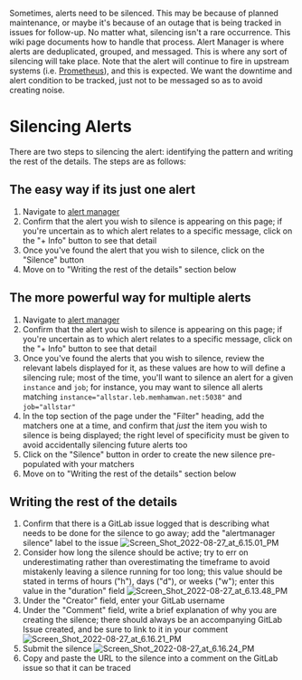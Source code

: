 Sometimes, alerts need to be silenced. This may be because of planned maintenance, or maybe it's because of an outage that is being tracked in issues for follow-up. No matter what, silencing isn't a rare occurrence. This wiki page documents how to handle that process. Alert Manager is where alerts are deduplicated, grouped, and messaged. This is where any sort of silencing will take place. Note that the alert will continue to fire in upstream systems (i.e. [Prometheus](https://prometheus.memhamwan.net)), and this is expected. We want the downtime and alert condition to be tracked, just not to be messaged so as to avoid creating noise.

# Silencing Alerts

There are two steps to silencing the alert: identifying the pattern and writing the rest of the details. The steps are as follows:

## The easy way if its just one alert

1. Navigate to [alert manager](https://alertmanager.memhamwan.net/#/alerts)
2. Confirm that the alert you wish to silence is appearing on this page; if you're uncertain as to which alert relates to a specific message, click on the "+ Info" button to see that detail
3. Once you've found the alert that you wish to silence, click on the "Silence" button
4. Move on to "Writing the rest of the details" section below 

## The more powerful way for multiple alerts

1. Navigate to [alert manager](https://alertmanager.memhamwan.net/#/alerts)
2. Confirm that the alert you wish to silence is appearing on this page; if you're uncertain as to which alert relates to a specific message, click on the "+ Info" button to see that detail
3. Once you've found the alerts that you wish to silence, review the relevant labels displayed for it, as these values are how to will define a silencing rule; most of the time, you'll want to silence an alert for a given `instance` and `job`; for instance, you may want to silence all alerts matching `instance="allstar.leb.memhamwan.net:5038"` and `job="allstar"`
4. In the top section of the page under the "Filter" heading, add the matchers one at a time, and confirm that _just_ the item you wish to silence is being displayed; the right level of specificity must be given to avoid accidentally silencing future alerts too
5. Click on the "Silence" button in order to create the new silence pre-populated with your matchers
6. Move on to "Writing the rest of the details" section below

## Writing the rest of the details

1. Confirm that there is a GitLab issue logged that is describing what needs to be done for the silence to go away; add the "alertmanager silence" label to the issue
   ![Screen_Shot_2022-08-27_at_6.15.01_PM](uploads/36839f7507ec5d92c0290f9a4dccaee9/Screen_Shot_2022-08-27_at_6.15.01_PM.png)
2. Consider how long the silence should be active; try to err on underestimating rather than overestimating the timeframe to avoid mistakenly leaving a silence running for too long; this value should be stated in terms of hours ("h"), days ("d"), or weeks ("w"); enter this value in the "duration" field
   ![Screen_Shot_2022-08-27_at_6.13.48_PM](uploads/cc88c139d9ef303b9cdcdc26b37570e4/Screen_Shot_2022-08-27_at_6.13.48_PM.png)
2. Under the "Creator" field, enter your GitLab username
3. Under the "Comment" field, write a brief explanation of why you are creating the silence; there should always be an accompanying GitLab Issue created, and be sure to link to it in your comment
   ![Screen_Shot_2022-08-27_at_6.16.21_PM](uploads/981e24719a0d9b3df415ca4332c43799/Screen_Shot_2022-08-27_at_6.16.21_PM.png)
4. Submit the silence
   ![Screen_Shot_2022-08-27_at_6.16.24_PM](uploads/a5750621c21c317e79ad5b5d20cf4673/Screen_Shot_2022-08-27_at_6.16.24_PM.png)
5. Copy and paste the URL to the silence into a comment on the GitLab issue so that it can be traced